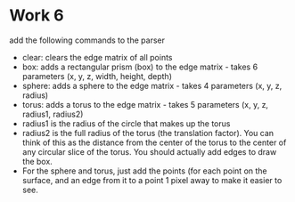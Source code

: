 # Work 6
add the following commands to the parser
* clear: clears the edge matrix of all points
* box: adds a rectangular prism (box) to the edge matrix - takes 6 parameters (x, y, z, width, height, depth)
* sphere: adds a sphere to the edge matrix - takes 4 parameters (x, y, z, radius)
* torus: adds a torus to the edge matrix - takes 5 parameters (x, y, z, radius1, radius2)
* radius1 is the radius of the circle that makes up the torus
* radius2 is the full radius of the torus (the translation factor). You can think of this as the distance from the center of the torus to the center of any circular slice of the torus.
You should actually add edges to draw the box.
* For the sphere and torus, just add the points (for each point on the surface, and an edge from it to a point 1 pixel away to make it easier to see.
